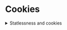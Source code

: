 # Cookies

<details>
<summary>Statlessness and cookies</summary>
<br>
  HTTP is stateless protocol.
  Each request is independent.
  Servers do not keep track.
  
  One of the ways this is solved is with cookies.
  
  <details>
  <summary>Cookies</summary>
  <br>
    - allows server to stores and retrive data from client (browser)
    - stored in browsers temp directories
    - Text only, no executable code
    - Cannot exceed 4K in size
    - Allows for retaining stat with the clients help
      - Session management 
      - User preferences

## Response headers:
  
 The client will use the following header to use the cookie(s) set by the server.
   
     Cookie: <name>=<value> when communicating with the server

The server will have the header 
   
    Set-Cookie <name>=<value>; expires=<date>; domain=<domain>; path=<resource>; secure; httponly

  **Expire:** When the browser should go and delete and exsponge the cookie. The expiary date that is set on the cookie also determines how the cookie is stored, shorter will go in temp and longer will be held elsewhere.
      A browser with no expirary is a **session cookie** and the remove the cookie when the browser is closed(the only time it may be mentioned is if it were to be retained across browser restarts).In RFC 6265 adds **Max-Age** parameter which is the interval in seconds after receiving the cookie that is should be deleted. 
   
  **Domain:** Sets the scope of a cookie. domain/subdomain where the cookie is valid. The domain set will also allow the cookie for all of its sub-domains. If domain is for a specific sub domain, it can be used for everything below it, but not equal or higher. 
  
  If the server does not specify the domain attribute, the browser will use set it as the server domain and set the cookie host-only flag, that means the cookie will be sent only to that precise hostname. i.e no subdomains.
   
  **PATH**  resource(path) where cookie should be sent. Will be sent to the resource and aynthing below it but not equal to or above. I.e path=/the/path  will go to /the/path/sub and /the/path/sub2   but not /the/path2
   
  **Secure:** Only sent over HTTPS (cookie will not be sent if talking to the server using HTTP)
  
  **httponly:** Cannot be accessed by Client side scrips directly. Cannot be scripted using Javascript, Flash, Java and any other non-HTML tech from reasing the cookie. Is an XSS cookie stealing mitigation technique. 
  
  <details>
  <summary>Sessions</summary>
  <br>
   
   Sessions are transfered as cookies. Once set, the session ID can then be used in subsequent requests. 
   
   Good for enumeration:
   
     Websites running PHP might user PHPSESSID 
     
     JSP websites might user JSESSIONID
     
     However as these names can be changes, this is not set in stone.
  
  </details>
  </details>
</details>
